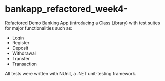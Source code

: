 # bankapp_refactored_week4-

Refactored Demo Banking App (introducing a Class Library) with test suites for major functionalities such as:
* Login 
* Register 
* Deposit 
* Withdrawal 
* Transfer 
* Transaction

All tests were written with NUnit, a .NET unit-testing framework.